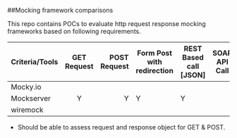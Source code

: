 ##Mocking framework comparisons

This repo contains POCs to evaluate http request response mocking frameworks based on following requirements.


| Criteria/Tools 	| GET Request 	| POST Request 	| Form Post with redirection 	| REST Based call [JSON] 	| SOAP API Call 	| Callbacks 	|
|----------------	|:-----------:	|-------------:	|----------------------------	|------------------------	|---------------	|-----------	|
| Mocky.io       	|             	|              	|                            	|                        	|               	|           	|
| Mockserver     	|      Y      	|       Y      	|              Y             	|            Y           	|               	|           	|
| wiremock       	|             	|              	|                            	|                        	|               	|           	|


* Should be able to assess request and response object for GET & POST.